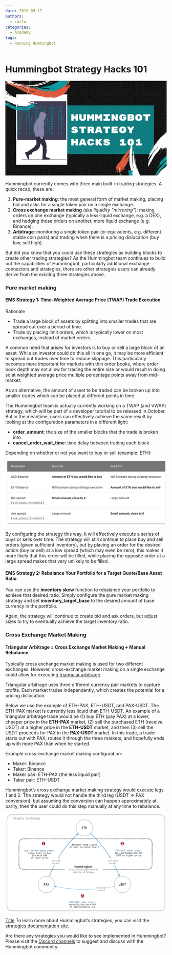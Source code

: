 ```yaml
---
date: 2019-09-17
authors:
  - carlo
categories:
  - Academy
tags:
  - Running Hummingbot
---
```


# Hummingbot Strategy Hacks 101

![cover](cover.png)

Hummingbot currently comes with three main built-in trading strategies.  A quick recap, these are:

1. **Pure-market making**: the most general form of market making, placing bid and asks for a single token pair on a single exchange.
2. **Cross exchange market making** (aka *liquidity “mirroring”*): making orders on one exchange (typically a less-liquid exchange, e.g. a DEX), and hedging those orders on another, more liquid exchange (e.g. Binance).
3. **Arbitrage**: monitoring a single token pair (or equivalents, e.g. different stable coin pairs) and trading when there is a pricing dislocation (buy low, sell high).

But did you know that you could use these strategies as building blocks to create other trading strategies?  As the Hummingbot team continues to build out the capabilities of Hummingbot, particularly additional exchange connectors and strategies, there are other strategies users can already derive from the existing three strategies above.

<!-- more -->

### Pure market making

#### EMS Strategy 1: Time-Weighted Average Price (TWAP) Trade Execution

Rationale
- Trade a large block of assets by splitting into smaller trades that are spread out over a period of time.
- Trade by placing limit orders, which is typically lower on most exchanges, instead of market orders.


A common need that arises for investors is to buy or sell a large block of an asset.  While an investor could do this all in one go, it may be more efficient to spread out trades over time to reduce slippage.  This particularly becomes more important for markets with thin order books, where order book depth may not allow for trading the entire size or would result in doing so at weighted average price multiple percentage points away from mid-market.

As an alternative, the amount of asset to be traded can be broken up into smaller trades which can be placed at different points in time.

The Hummingbot team is actually currently working on a TWAP (and VWAP)  strategy, which will be part of a developer tutorial to be released in October.  But in the meantime, users can effectively achieve the same result by looking at the configuration parameters in a different light:

- **order_amount**: the size of the smaller blocks that the trade is broken into
- **cancel_order_wait_time**: time delay between trading each block

Depending on whether or not you want to buy or sell (example: ETH):

![](twap-parameters.png)

By configuring the strategy this way, it will effectively execute a series of buys or sells over time.  The strategy will still continue to place buy and sell orders (given sufficient inventory), but by placing an order for the desired action (buy or sell) at a low spread (which may even be zero), this makes it more likely that this order will be filled, while placing the opposite order at a large spread makes that very unlikely to be filled.


#### EMS Strategy 2: Rebalance Your Portfolio for a Target Quote/Base Asset Ratio

You can use the **inventory skew** function to rebalance your portfolio to achieve that desired ratio.  Simply configure the pure market making strategy and set **inventory_target_base** to the desired amount of base currency in the portfolio.

Again, the strategy will continue to create bid and ask orders, but adjust sizes to try to eventually achieve the target inventory ratio.


### Cross Exchange Market Making

#### Triangular Arbitrage = Cross Exchange Market Making + Manual Rebalance

Typically cross exchange market making is used for two different exchanges.  However, cross-exchange market making on a single exchange could allow for executing [triangular arbitrage](https://en.wikipedia.org/wiki/Triangular_arbitrage).

Triangular arbitrage uses three different currency pair markets to capture profits.  Each market trades independently, which creates the potential for a pricing dislocation.

Below we use the example of ETH-PAX, ETH-USDT, and PAX-USDT.  The ETH-PAX market is currently less liquid than ETH-USDT.  An example of a triangular arbitrage trade would be (1) buy ETH (pay PAX) at a lower, cheaper price in the **ETH-PAX** market, (2) sell the purchased ETH (receive USDT) at a higher price in the **ETH-USDT** market, and then (3) sell the USDT proceeds for PAX in the **PAX-USDT** market.  In this trade, a trader starts out with PAX, routes it through the three markets, and hopefully ends up with more PAX than when he started.

Example cross-exchange market making configuration:
- Maker: Binance
- Taker: Binance
- Maker pair: ETH-PAX (the less liquid pair)
- Taker pair: ETH-USDT

Hummingbot’s cross exchange market making strategy would execute legs 1 and 2.  The strategy would not handle the third leg (USDT => PAX conversion), but assuming the conversion can happen approximately at parity, then the user could do this step manually at any time to rebalance.

![](xemm-triangular-arb.png)

[Title](../../../strategies/index.md)
To learn more about Hummingbot’s strategies, you can visit the [strategies documentation site](../../../strategies/index.md).

Are there any strategies you would like to see implemented in Hummingbot?  Please visit the [Discord channels](https://discord.gg/hummingbot) to suggest and discuss with the Hummingbot community.

